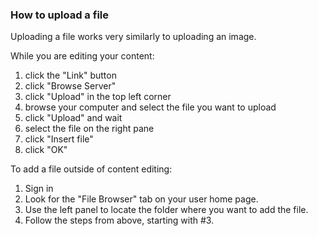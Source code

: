 ### How to upload a file

Uploading a file works very similarly to uploading an image.

While you are editing your content:

1. click the "Link" button
2. click "Browse Server"
3. click "Upload" in the top left corner
4. browse your computer and select the file you want to upload
5. click "Upload" and wait
6. select the file on the right pane
7. click "Insert file"
8. click "OK"

To add a file outside of content editing:

1. Sign in
2. Look for the "File Browser" tab on your user home page.
3. Use the left panel to locate the folder where you want to add the file.
4. Follow the steps from above, starting with #3.

